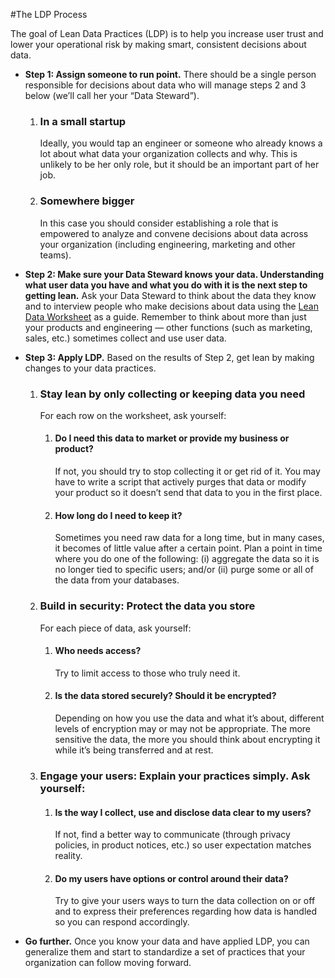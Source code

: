 #The LDP Process

The goal of Lean Data Practices (LDP) is to help you increase user trust and lower your operational risk by making smart, consistent decisions about data. 

* __Step 1: Assign someone to run point.__ There should be a single person responsible for decisions about data who will manage steps 2 and 3 below (we’ll call her your “Data Steward”).

    1. ### In a small startup

        Ideally, you would tap an engineer or someone who already knows a lot about what data your organization collects and why. This is unlikely to be her only role, but it should be an important part of her job.

    1. ### Somewhere bigger

        In this case you should consider establishing a role that is empowered to analyze and convene decisions about data across your organization (including engineering, marketing and other teams).

* __Step 2: Make sure your Data Steward knows your data. Understanding what user data you have and what you do with it is the next step to getting lean.__ Ask your Data Steward to think about the data they know and to interview people who make decisions about data using the [Lean Data Worksheet](https://github.com/mozilla/lean-data-practices/blob/master/Lean%20Data%20Worksheet.xlsx) as a guide. Remember to think about more than just your products and engineering — other functions (such as marketing, sales, etc.) sometimes collect and use user data.

* __Step 3: Apply LDP.__ Based on the results of Step 2, get lean by making changes to your data practices.

    1. ### Stay lean by only collecting or keeping data you need

        For each row on the worksheet, ask yourself:

        1. #### Do I need this data to market or provide my business or product?

           If not, you should try to stop collecting it or get rid of it. You may have to write a script that actively purges that data or modify your product so it doesn’t send that data to you in the first place.

        1. #### How long do I need to keep it?

           Sometimes you need raw data for a long time, but in many cases, it becomes of little value after a certain point. Plan a point in time where you do one of the following: (i) aggregate the data so it is no longer tied to specific users; and/or (ii) purge some or all of the data from your databases.
    
    1. ### Build in security: Protect the data you store

        For each piece of data, ask yourself:

        1. #### Who needs access?

           Try to limit access to those who truly need it.

        1. #### Is the data stored securely? Should it be encrypted?

           Depending on how you use the data and what it’s about, different levels of encryption may or may not be appropriate. The more sensitive the data, the more you should think about encrypting it while it’s being transferred and at rest.

    1.	### Engage your users: Explain your practices simply. Ask yourself:

        1.	#### Is the way I collect, use and disclose data clear to my users?

            If not, find a better way to communicate (through privacy policies, in product notices, etc.) so user expectation matches reality.

        1.	#### Do my users have options or control around their data?

            Try to give your users ways to turn the data collection on or off and to express their preferences regarding how data is handled so you can respond accordingly.

* __Go further.__ Once you know your data and have applied LDP, you can generalize them and start to standardize a set of practices that your organization can follow moving forward. 
